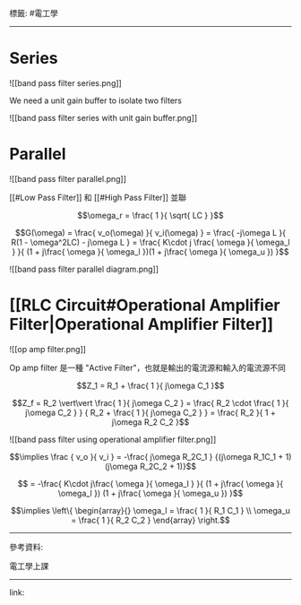 標籤: #電工學 

---

# Series

![[band pass filter series.png]]

We need a unit gain buffer to isolate two filters

![[band pass filter series with unit gain buffer.png]]

# Parallel

![[band pass filter parallel.png]]

[[#Low Pass Filter]] 和 [[#High Pass Filter]] 並聯

$$\omega_r = \frac{ 1 }{ \sqrt{ LC } }$$

$$G(\omega) = \frac{ v_o(\omega) }{ v_i(\omega) } = \frac{ -j\omega L }{ R(1 - \omega^2LC) - j\omega L } = \frac{ K\cdot j \frac{ \omega }{ \omega_l } }{ (1 + j\frac{ \omega }{ \omega_l })(1 + j\frac{ \omega }{ \omega_u }) }$$

![[band pass filter parallel diagram.png]]

# [[RLC Circuit#Operational Amplifier Filter|Operational Amplifier Filter]]

![[op amp filter.png]]

Op amp filter 是一種 "Active Filter"，也就是輸出的電流源和輸入的電流源不同

$$Z_1 = R_1 + \frac{ 1 }{ j\omega C_1 }$$

$$Z_f = R_2 \vert\vert \frac{ 1 }{ j\omega C_2 } = 
\frac{ R_2 \cdot \frac{ 1 }{ j\omega C_2 } }
{ R_2 + \frac{ 1 }{ j\omega C_2 } } = 
\frac{ R_2 }{ 1 + j\omega R_2 C_2 }$$

![[band pass filter using operational amplifier filter.png]]

$$\implies \frac { v_o }{ v_i } = 
-\frac{ j\omega R_2C_1 }
{(j\omega R_1C_1 + 1)(j\omega R_2C_2 + 1)}$$

$$ = -\frac{ 
	K\cdot j\frac{ \omega }{ \omega_l } 
}{ 
	(1 + j\frac{ \omega }{ \omega_l })
	(1 + j\frac{ \omega }{ \omega_u })
}$$

$$\implies
\left\{
	\begin{array}{}
		\omega_l = \frac{ 1 }{ R_1 C_1 } \\
		\omega_u = \frac{ 1 }{ R_2 C_2 }
	\end{array}
\right.$$

---

參考資料:

電工學上課

---

link:

